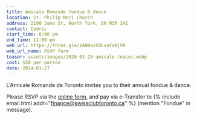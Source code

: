 ```yaml
---
title: Amicale Romande fondue & dance
location: St. Philip Neri Church
address: 2100 Jane St, North York, ON M3M 1A1
contact: Cedric
start_time: 6:00 pm
end_time: 11:00 pm
web_url: https://forms.gle/zAH8azXdLoaYaAjVA
web_url_name: RSVP form
teaser: assets/images/2020-01-25-amicale-teaser.webp
cost: $50 per person
date: 2024-01-27
---
```


L'Amicale Romande de Toronto invites you to their annual fondue & dance.

Please RSVP via the [online form][RSVP], and pay via e-Transfer to {% include
email.html addr="finance@swissclubtoronto.ca" %} (mention "Fondue" in message).

[rsvp]: <{{ page.web_url }}>
